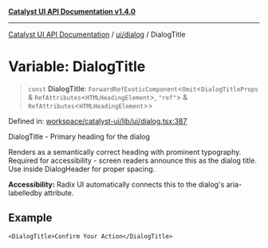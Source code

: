 [**Catalyst UI API Documentation v1.4.0**](../../../README.md)

---

[Catalyst UI API Documentation](../../../README.md) / [ui/dialog](../README.md) / DialogTitle

# Variable: DialogTitle

> `const` **DialogTitle**: `ForwardRefExoticComponent`\<`Omit`\<`DialogTitleProps` & `RefAttributes`\<`HTMLHeadingElement`\>, `"ref"`\> & `RefAttributes`\<`HTMLHeadingElement`\>\>

Defined in: [workspace/catalyst-ui/lib/ui/dialog.tsx:387](https://github.com/TheBranchDriftCatalyst/catalyst-ui/blob/main/lib/ui/dialog.tsx#L387)

DialogTitle - Primary heading for the dialog

Renders as a semantically correct heading with prominent typography.
Required for accessibility - screen readers announce this as the dialog title.
Use inside DialogHeader for proper spacing.

**Accessibility:**
Radix UI automatically connects this to the dialog's aria-labelledby attribute.

## Example

```tsx
<DialogTitle>Confirm Your Action</DialogTitle>
```
